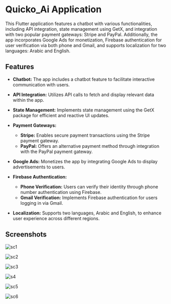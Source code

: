 # Quicko_Ai Application

This Flutter application features a chatbot with various functionalities, including API integration, state management using GetX, and integration with two popular payment gateways: Stripe and PayPal. Additionally, the app incorporates Google Ads for monetization, Firebase authentication for user verification via both phone and Gmail, and supports localization for two languages: Arabic and English.

## Features

- **Chatbot:** The app includes a chatbot feature to facilitate interactive communication with users.

- **API Integration:** Utilizes API calls to fetch and display relevant data within the app.

- **State Management:** Implements state management using the GetX package for efficient and reactive UI updates.

- **Payment Gateways:**
  - **Stripe:** Enables secure payment transactions using the Stripe payment gateway.
  - **PayPal:** Offers an alternative payment method through integration with the PayPal payment gateway.

- **Google Ads:** Monetizes the app by integrating Google Ads to display advertisements to users.

- **Firebase Authentication:**
  - **Phone Verification:** Users can verify their identity through phone number authentication using Firebase.
  - **Gmail Verification:** Implements Firebase authentication for users logging in via Gmail.

- **Localization:** Supports two languages, Arabic and English, to enhance user experience across different regions.

  
## Screenshots

![sc1](https://github.com/Ma7moud-Eltantawy/Qubiko-AI/assets/61250075/d3485d4e-92e7-4bc9-8e42-96750b860e33)

![sc2](https://github.com/Ma7moud-Eltantawy/Qubiko-AI/assets/61250075/a14e2432-b8ff-4feb-a62e-b799f1d73348)

![sc3](https://github.com/Ma7moud-Eltantawy/Qubiko-AI/assets/61250075/8bc72770-ffba-4970-8686-a1775b71d29a)

![s4](https://github.com/Ma7moud-Eltantawy/Qubiko-AI/assets/61250075/59e98565-cd9e-457b-8507-9007b56f1ba5)

![sc5](https://github.com/Ma7moud-Eltantawy/Qubiko-AI/assets/61250075/7f57531a-4e9e-4759-be5e-f4068f9ecef7)

![sc6](https://github.com/Ma7moud-Eltantawy/Qubiko-AI/assets/61250075/353929b9-cd14-4c40-8ec3-7565ef6f9d03)





